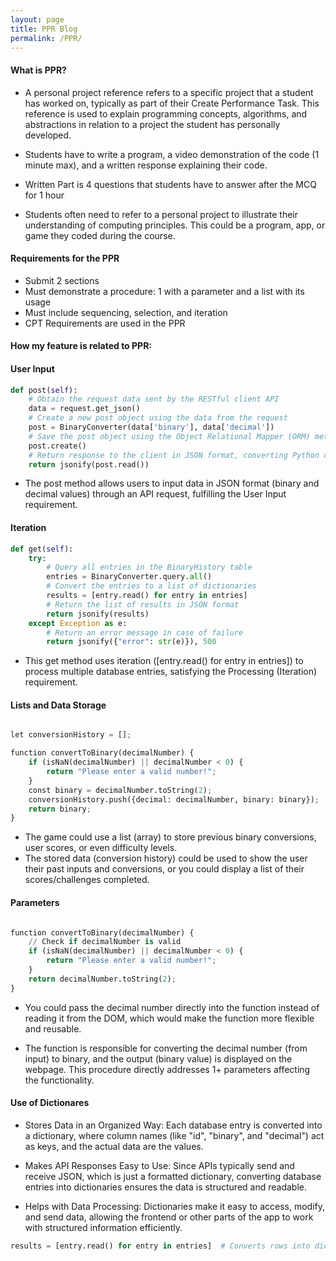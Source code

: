 ```yaml
---
layout: page
title: PPR Blog
permalink: /PPR/
---
```



#### What is PPR?

- A personal project reference refers to a specific project that a student has worked on, typically as part of their Create Performance Task. This reference is used to explain programming concepts, algorithms, and abstractions in relation to a project the student has personally developed.

- Students have to write a program, a video demonstration of the code (1 minute max), and a written response explaining their code. 

- Written Part is 4 questions that students have to answer after the MCQ for 1 hour

- Students often need to refer to a personal project to illustrate their understanding of computing principles. This could be a program, app, or game they coded during the course.

#### Requirements for the PPR

- Submit 2 sections
- Must demonstrate a procedure: 1 with a parameter and a list with its usage 
- Must include sequencing, selection, and iteration 
- CPT Requirements are used in the PPR



#### How my feature is related to PPR:


#### User Input

```python
def post(self):
    # Obtain the request data sent by the RESTful client API
    data = request.get_json()
    # Create a new post object using the data from the request
    post = BinaryConverter(data['binary'], data['decimal'])
    # Save the post object using the Object Relational Mapper (ORM) method defined in the model
    post.create()
    # Return response to the client in JSON format, converting Python dictionaries to JSON format
    return jsonify(post.read())

```
- The post method allows users to input data in JSON format (binary and decimal values) through an API request, fulfilling the User Input requirement.

#### Iteration

```python
def get(self):
    try:
        # Query all entries in the BinaryHistory table
        entries = BinaryConverter.query.all()
        # Convert the entries to a list of dictionaries
        results = [entry.read() for entry in entries]
        # Return the list of results in JSON format
        return jsonify(results)
    except Exception as e:
        # Return an error message in case of failure
        return jsonify({"error": str(e)}), 500

```

- This get method uses iteration ([entry.read() for entry in entries]) to process multiple database entries, satisfying the Processing (Iteration) requirement.

#### Lists and Data Storage 

```python

let conversionHistory = [];

function convertToBinary(decimalNumber) {
    if (isNaN(decimalNumber) || decimalNumber < 0) {
        return "Please enter a valid number!";
    }
    const binary = decimalNumber.toString(2);
    conversionHistory.push({decimal: decimalNumber, binary: binary});
    return binary;
}

```

- The game could use a list (array) to store previous binary conversions, user scores, or even difficulty levels.
- The stored data (conversion history) could be used to show the user their past inputs and conversions, or you could display a list of their scores/challenges completed.


#### Parameters

```python

function convertToBinary(decimalNumber) {
    // Check if decimalNumber is valid
    if (isNaN(decimalNumber) || decimalNumber < 0) {
        return "Please enter a valid number!";
    }
    return decimalNumber.toString(2);
}

```

- You could pass the decimal number directly into the function instead of reading it from the DOM, which would make the function more flexible and reusable.

- The function is responsible for converting the decimal number (from input) to binary, and the output (binary value) is displayed on the webpage. This procedure directly addresses 1+ parameters affecting the functionality.


#### Use of Dictionares 
- Stores Data in an Organized Way: Each database entry is converted into a dictionary, where column names (like "id", "binary", and "decimal") act as keys, and the actual data are the values.

- Makes API Responses Easy to Use: Since APIs typically send and receive JSON, which is just a formatted dictionary, converting database entries into dictionaries ensures the data is structured and readable.

- Helps with Data Processing: Dictionaries make it easy to access, modify, and send data, allowing the frontend or other parts of the app to work with structured information efficiently.

``` python 
results = [entry.read() for entry in entries]  # Converts rows into dictionaries
```


<script src="https://utteranc.es/client.js"
        repo="rc765445/rutvik_2025"
        issue-term="pathname"
        theme="github-light"
        crossorigin="anonymous"
        async>
</script>